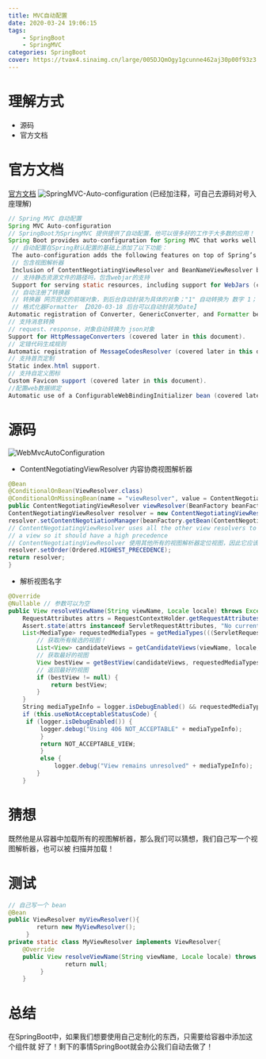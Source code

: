 ```yaml
---
title: MVC自动配置
date: 2020-03-24 19:06:15
tags:
    - SpringBoot
    - SpringMVC
categories: SpringBoot
cover: https://tvax4.sinaimg.cn/large/005DJQmOgy1gcunne462aj30p00f93z3.jpg
---
```

# 理解方式
+ 源码
+ 官方文档
# 官方文档
[官方文档](https://docs.spring.io/spring-boot/docs/2.2.5.RELEASE/reference/htmlsingle/#boot-feat%20ures-spring-mvc-auto-con%EF%AC%81guration)
![SpringMVC-Auto-configuration](https://tvax2.sinaimg.cn/large/005DJQmOgy1gd58auudqdj30zh0fktbq.jpg)
(已经加注释，可自己去源码对号入座理解)
```java
// Spring MVC 自动配置
Spring MVC Auto-configuration 
// SpringBoot为SpringMVC 提供提供了自动配置，他可以很多好的工作于大多数的应用！
Spring Boot provides auto-configuration for Spring MVC that works well with most applications.
 // 自动配置在Spring默认配置的基础上添加了以下功能： 
 The auto-configuration adds the following features on top of Spring’s defaults: 
 // 包含视图解析器 
 Inclusion of ContentNegotiatingViewResolver and BeanNameViewResolver beans. 
 // 支持静态资源文件的路径吗，包含webjar的支持 
 Support for serving static resources, including support for WebJars (covered later in this document)). 
 // 自动注册了转换器      
 // 转换器 网页提交的前端对象，到后台自动封装为具体的对象；"1" 自动转换为 数字 1； 
 // 格式化器Formatter 【2020-03-18 后台可以自动封装为Date】
Automatic registration of Converter, GenericConverter, and Formatter beans. 
// 支持消息转换 
// request、response，对象自动转换为 json对象 
Support for HttpMessageConverters (covered later in this document). 
// 定错代码生成规则 
Automatic registration of MessageCodesResolver (covered later in this document). 
// 支持首页定制 
Static index.html support. 
// 支持自定义图标 
Custom Favicon support (covered later in this document). 
//配置web数据绑定 
Automatic use of a ConfigurableWebBindingInitializer bean (covered later in this document).
```
# 源码
![WebMvcAutoConfiguration](https://tva1.sinaimg.cn/large/005DJQmOgy1gd59686hzsj30tw0iuqjj.jpg)
+ ContentNegotiatingViewResolver 内容协商视图解析器
```java
@Bean
@ConditionalOnBean(ViewResolver.class)
@ConditionalOnMissingBean(name = "viewResolver", value = ContentNegotiatingViewResolver.class)
public ContentNegotiatingViewResolver viewResolver(BeanFactory beanFactory) {
ContentNegotiatingViewResolver resolver = new ContentNegotiatingViewResolver();
resolver.setContentNegotiationManager(beanFactory.getBean(ContentNegotiationManager.class));
// ContentNegotiatingViewResolver uses all the other view resolvers to locate
// a view so it should have a high precedence
// ContentNegotiatingViewResolver 使用其他所有的视图解析器定位视图，因此它应该具有一 个高的优先级
resolver.setOrder(Ordered.HIGHEST_PRECEDENCE);
return resolver;
}
```
+ 解析视图名字
```java
@Override 
@Nullable // 参数可以为空 
public View resolveViewName(String viewName, Locale locale) throws Exception {    
    RequestAttributes attrs = RequestContextHolder.getRequestAttributes();   
    Assert.state(attrs instanceof ServletRequestAttributes, "No current ServletRequestAttributes");    
    List<MediaType> requestedMediaTypes = getMediaTypes(((ServletRequestAttributes) attrs).getRequest());    if (requestedMediaTypes != null) {        
        // 获取所有候选的视图！        
        List<View> candidateViews = getCandidateViews(viewName, locale, requestedMediaTypes);        
        // 获取最好的视图        
        View bestView = getBestView(candidateViews, requestedMediaTypes, attrs);        
        // 返回最好的视图        
        if (bestView != null) {            
            return bestView;        
        }    
    }
    String mediaTypeInfo = logger.isDebugEnabled() && requestedMediaTypes != null ?        " given " + requestedMediaTypes.toString() : "";
    if (this.useNotAcceptableStatusCode) {        
     if (logger.isDebugEnabled()) {            
         logger.debug("Using 406 NOT_ACCEPTABLE" + mediaTypeInfo);        
         }        
         return NOT_ACCEPTABLE_VIEW;    
         }    
         else {        
             logger.debug("View remains unresolved" + mediaTypeInfo);        return null;    
        } 
    }
 ```
 # 猜想
 既然他是从容器中加载所有的视图解析器，那么我们可以猜想，我们自己写一个视图解析器，也可以被 扫描并加载！

# 测试
```java
// 自己写一个 bean 
@Bean 
public ViewResolver myViewResolver(){
        return new MyViewResolver(); 
     }
private static class MyViewResolver implements ViewResolver{    
    @Override    
    public View resolveViewName(String viewName, Locale locale) throws Exception {
                return null;    
         } 
    }
```
 # 总结
在SpringBoot中，如果我们想要使用自己定制化的东西，只需要给容器中添加这个组件就 好了！剩下的事情SpringBoot就会办公我们自动去做了！ 
